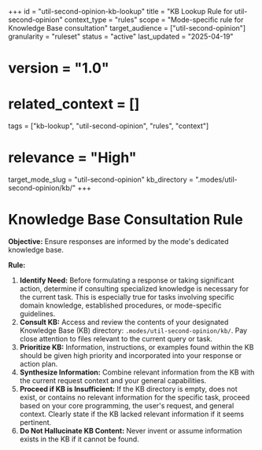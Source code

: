 +++
id = "util-second-opinion-kb-lookup"
title = "KB Lookup Rule for util-second-opinion"
context_type = "rules"
scope = "Mode-specific rule for Knowledge Base consultation"
target_audience = ["util-second-opinion"]
granularity = "ruleset"
status = "active"
last_updated = "2025-04-19"
# version = "1.0"
# related_context = []
tags = ["kb-lookup", "util-second-opinion", "rules", "context"]
# relevance = "High"
target_mode_slug = "util-second-opinion"
kb_directory = ".modes/util-second-opinion/kb/"
+++

# Knowledge Base Consultation Rule

**Objective:** Ensure responses are informed by the mode's dedicated knowledge base.

**Rule:**

1.  **Identify Need:** Before formulating a response or taking significant action, determine if consulting specialized knowledge is necessary for the current task. This is especially true for tasks involving specific domain knowledge, established procedures, or mode-specific guidelines.
2.  **Consult KB:** Access and review the contents of your designated Knowledge Base (KB) directory: `.modes/util-second-opinion/kb/`. Pay close attention to files relevant to the current query or task.
3.  **Prioritize KB:** Information, instructions, or examples found within the KB should be given high priority and incorporated into your response or action plan.
4.  **Synthesize Information:** Combine relevant information from the KB with the current request context and your general capabilities.
5.  **Proceed if KB is Insufficient:** If the KB directory is empty, does not exist, or contains no relevant information for the specific task, proceed based on your core programming, the user's request, and general context. Clearly state if the KB lacked relevant information if it seems pertinent.
6.  **Do Not Hallucinate KB Content:** Never invent or assume information exists in the KB if it cannot be found.